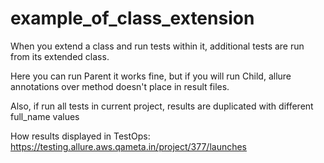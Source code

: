 # example_of_class_extension
When you extend a class and run tests within it, additional tests are run from its extended class.

Here you can run Parent it works fine, but if you will run Child, allure annotations over method doesn't place in result files.

Also, if run all tests in current project, results are duplicated with different full_name values

How results displayed in TestOps:
https://testing.allure.aws.qameta.in/project/377/launches